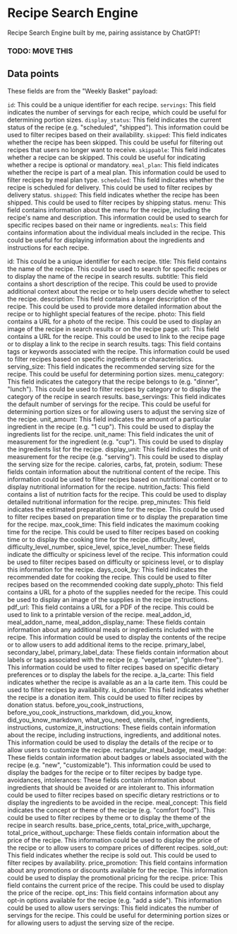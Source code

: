 # Recipe Search Engine
Recipe Search Engine built by me, pairing assistance by ChatGPT!


### TODO: MOVE THIS 
## Data points 

These fields are from the "Weekly Basket" payload: 

`id`: This could be a unique identifier for each recipe.
`servings`: This field indicates the number of servings for each recipe, which could be useful for determining portion sizes.
`display_status`: This field indicates the current status of the recipe (e.g. "scheduled", "shipped"). This information could be used to filter recipes based on their availability.
`skipped`: This field indicates whether the recipe has been skipped. This could be useful for filtering out recipes that users no longer want to receive.
`skippable`: This field indicates whether a recipe can be skipped. This could be useful for indicating whether a recipe is optional or mandatory.
`meal_plan`: This field indicates whether the recipe is part of a meal plan. This information could be used to filter recipes by meal plan type.
`scheduled`: This field indicates whether the recipe is scheduled for delivery. This could be used to filter recipes by delivery status.
`shipped`: This field indicates whether the recipe has been shipped. This could be used to filter recipes by shipping status.
menu: This field contains information about the menu for the recipe, including the recipe's name and description. This information could be used to search for specific recipes based on their name or ingredients.
`meals`: This field contains information about the individual meals included in the recipe. This could be useful for displaying information about the ingredients and instructions for each recipe.

id: This could be a unique identifier for each recipe.
title: This field contains the name of the recipe. This could be used to search for specific recipes or to display the name of the recipe in search results.
subtitle: This field contains a short description of the recipe. This could be used to provide additional context about the recipe or to help users decide whether to select the recipe.
description: This field contains a longer description of the recipe. This could be used to provide more detailed information about the recipe or to highlight special features of the recipe.
photo: This field contains a URL for a photo of the recipe. This could be used to display an image of the recipe in search results or on the recipe page.
url: This field contains a URL for the recipe. This could be used to link to the recipe page or to display a link to the recipe in search results.
tags: This field contains tags or keywords associated with the recipe. This information could be used to filter recipes based on specific ingredients or characteristics.
serving_size: This field indicates the recommended serving size for the recipe. This could be useful for determining portion sizes.
menu_category: This field indicates the category that the recipe belongs to (e.g. "dinner", "lunch"). This could be used to filter recipes by category or to display the category of the recipe in search results.
base_servings: This field indicates the default number of servings for the recipe. This could be useful for determining portion sizes or for allowing users to adjust the serving size of the recipe.
unit_amount: This field indicates the amount of a particular ingredient in the recipe (e.g. "1 cup"). This could be used to display the ingredients list for the recipe.
unit_name: This field indicates the unit of measurement for the ingredient (e.g. "cup"). This could be used to display the ingredients list for the recipe.
display_unit: This field indicates the unit of measurement for the recipe (e.g. "serving"). This could be used to display the serving size for the recipe.
calories, carbs, fat, protein, sodium: These fields contain information about the nutritional content of the recipe. This information could be used to filter recipes based on nutritional content or to display nutritional information for the recipe.
nutrition_facts: This field contains a list of nutrition facts for the recipe. This could be used to display detailed nutritional information for the recipe.
prep_minutes: This field indicates the estimated preparation time for the recipe. This could be used to filter recipes based on preparation time or to display the preparation time for the recipe.
max_cook_time: This field indicates the maximum cooking time for the recipe. This could be used to filter recipes based on cooking time or to display the cooking time for the recipe.
difficulty_level, difficulty_level_number, spice_level, spice_level_number: These fields indicate the difficulty or spiciness level of the recipe. This information could be used to filter recipes based on difficulty or spiciness level, or to display this information for the recipe.
days_cook_by: This field indicates the recommended date for cooking the recipe. This could be used to filter recipes based on the recommended cooking date
supply_photo: This field contains a URL for a photo of the supplies needed for the recipe. This could be used to display an image of the supplies in the recipe instructions.
pdf_url: This field contains a URL for a PDF of the recipe. This could be used to link to a printable version of the recipe.
meal_addon_id, meal_addon_name, meal_addon_display_name: These fields contain information about any additional meals or ingredients included with the recipe. This information could be used to display the contents of the recipe or to allow users to add additional items to the recipe.
primary_label, secondary_label, primary_label_data: These fields contain information about labels or tags associated with the recipe (e.g. "vegetarian", "gluten-free"). This information could be used to filter recipes based on specific dietary preferences or to display the labels for the recipe.
a_la_carte: This field indicates whether the recipe is available as an a la carte item. This could be used to filter recipes by availability.
is_donation: This field indicates whether the recipe is a donation item. This could be used to filter recipes by donation status.
before_you_cook_instructions, before_you_cook_instructions_markdown, did_you_know, did_you_know_markdown, what_you_need, utensils, chef, ingredients, instructions, customize_it_instructions: These fields contain information about the recipe, including instructions, ingredients, and additional notes. This information could be used to display the details of the recipe or to allow users to customize the recipe.
rectangular_meal_badge, meal_badge: These fields contain information about badges or labels associated with the recipe (e.g. "new", "customizable"). This information could be used to display the badges for the recipe or to filter recipes by badge type.
avoidances, intolerances: These fields contain information about ingredients that should be avoided or are intolerant to. This information could be used to filter recipes based on specific dietary restrictions or to display the ingredients to be avoided in the recipe.
meal_concept: This field indicates the concept or theme of the recipe (e.g. "comfort food"). This could be used to filter recipes by theme or to display the theme of the recipe in search results.
base_price_cents, total_price_with_upcharge, total_price_without_upcharge: These fields contain information about the price of the recipe. This information could be used to display the price of the recipe or to allow users to compare prices of different recipes.
sold_out: This field indicates whether the recipe is sold out. This could be used to filter recipes by availability.
price_promotion: This field contains information about any promotions or discounts available for the recipe. This information could be used to display the promotional pricing for the recipe.
price: This field contains the current price of the recipe. This could be used to display the price of the recipe.
opt_ins: This field contains information about any opt-in options available for the recipe (e.g. "add a side"). This information could be used to allow users
servings: This field indicates the number of servings for the recipe. This could be useful for determining portion sizes or for allowing users to adjust the serving size of the recipe.

